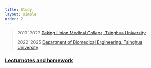 ```yaml
---
title: Study
layout: simple
order: 2
---
```

>2019&tilde;2022 [Peking Union Medical College, Tsinghua University](https://www.pumc.edu.cn/)
>
>2022&tilde;2025 [Department of Biomedical Engineering, Tsinghua University](https://bme.med.tsinghua.edu.cn/)


### [Lecturnotes and homework](/study/Imperial_mathematics/Imperial_mathematics)


  


